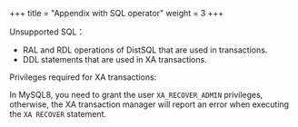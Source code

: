 +++
title = "Appendix with SQL operator"
weight = 3
+++

Unsupported SQL：

- RAL and RDL operations of DistSQL that are used in transactions.
- DDL statements that are used in XA transactions.

Privileges required for XA transactions:

In MySQL8, you need to grant the user `XA_RECOVER_ADMIN` privileges, otherwise, the XA transaction manager will report an error when executing the `XA RECOVER` statement.
